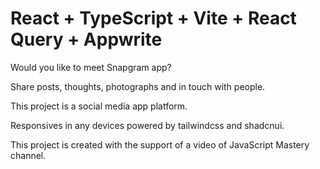 # React + TypeScript + Vite + React Query + Appwrite

Would you like to meet Snapgram app?

Share posts, thoughts, photographs and in touch with people.


This project is a social media app platform.

Responsives in any devices powered by tailwindcss and shadcnui.


This project is created with the support of a video of JavaScript Mastery channel.

